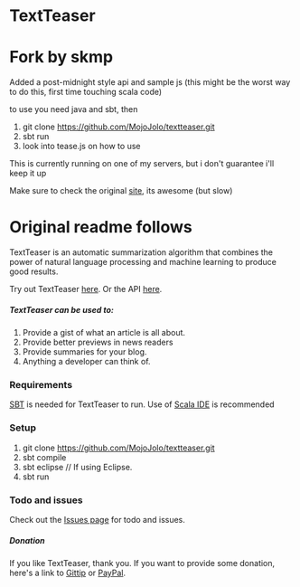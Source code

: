 TextTeaser
==========

# Fork by skmp 
Added a post-midnight style api and sample js (this might be the worst way to do this, first time touching scala code)

to use you need java and sbt, then
1. git clone https://github.com/MojoJolo/textteaser.git
2. sbt run
3. look into tease.js on how to use

This is currently running on one of my servers, but i don't guarantee i'll keep it up

Make sure to check the original [site](http://www.textteaser.com/), its awesome (but slow)

# Original readme follows

TextTeaser is an automatic summarization algorithm that combines the power of natural language processing and machine learning to produce good results.

Try out TextTeaser [here](http://www.textteaser.com/). Or the API [here](https://www.mashape.com/mojojolo/textteaser).

##### TextTeaser can be used to:

1. Provide a gist of what an article is all about. 
2. Provide better previews in news readers 
3. Provide summaries for your blog. 
4. Anything a developer can think of.

### Requirements

[SBT](http://www.scala-sbt.org/) is needed for TextTeaser to run.
Use of [Scala IDE](http://scala-ide.org/) is recommended

### Setup

1. git clone https://github.com/MojoJolo/textteaser.git
2. sbt compile
3. sbt eclipse // If using Eclipse.
4. sbt run

### Todo and issues

Check out the [Issues page](https://github.com/MojoJolo/textteaser/issues) for todo and issues.

##### Donation

If you like TextTeaser, thank you. If you want to provide some donation, here's a link to [Gittip](https://www.gittip.com/MojoJolo/) or [PayPal](https://www.paypal.com/cgi-bin/webscr?cmd=_s-xclick&hosted_button_id=SXNUFQTQV5LY4).
